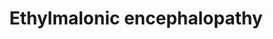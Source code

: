 ---
annotations:
- id: DOID:0060640
  parent: genetic disease
  type: Disease Ontology
  value: ethylmalonic encephalopathy
- id: PW:0002206
  parent: disease pathway
  type: Pathway Ontology
  value: ethylmalonic encephalopathy pathway
authors:
- DeSl
- Andra
- Egonw
- Eweitz
- Finterly
- Fehrhart
citedin: ''
communities:
- IEM
- RareDiseases
- ontox
description: Cysteine is converted into pyruvate and hydrogen sulfide (H2S) through
  desulphuration and deamination. Then, H2S is oxidised by SQR, after which ETHE1
  takes care of converting into sulfite (SO3 2-). One disorder named Ethylmalonic
  encephalopathy (EE) is linked to this pathway, a rare mitochondrial disease caused
  by variants within the ETHE1 gene.   This pathway was inspired by Chapter 9 (edition
  4) of the book of Blau (ISBN 3642403360 (978-3642403361)).
last-edited: 2024-01-30
ndex: 8fcd5e7c-8b74-11eb-9e72-0ac135e8bacf
organisms:
- Homo sapiens
redirect_from:
- /index.php/Pathway:WP5030
- /instance/WP5030
- /instance/WP5030_r128249
revision: r128249
schema-jsonld:
- '@context': https://schema.org/
  '@id': https://wikipathways.github.io/pathways/WP5030.html
  '@type': Dataset
  creator:
    '@type': Organization
    name: WikiPathways
  description: Cysteine is converted into pyruvate and hydrogen sulfide (H2S) through
    desulphuration and deamination. Then, H2S is oxidised by SQR, after which ETHE1
    takes care of converting into sulfite (SO3 2-). One disorder named Ethylmalonic
    encephalopathy (EE) is linked to this pathway, a rare mitochondrial disease caused
    by variants within the ETHE1 gene.   This pathway was inspired by Chapter 9 (edition
    4) of the book of Blau (ISBN 3642403360 (978-3642403361)).
  keywords:
  - 2 H2O
  - CoEnzyme Q
  - Cysteine
  - ETHE1
  - Electron
  - H2S
  - O2
  - Pyruvate
  - R, example:glutathione
  - R-SSH, example:S-sulfanylglutathione
  - Rhodanese
  - S2O3 2-(thiosulfate)
  - SO3 2-(sulfite)
  - SO4 2-(sulfate)
  - SOX
  - SQR
  license: CC0
  name: Ethylmalonic encephalopathy
seo: CreativeWork
title: Ethylmalonic encephalopathy
wpid: WP5030
---